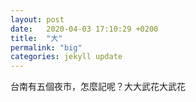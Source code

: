```yaml
---
layout: post
date:   2020-04-03 17:10:29 +0200
title:  "大"
permalink: "big"
categories: jekyll update
---
```


台南有五個夜市，怎麼記呢？大大武花大武花

